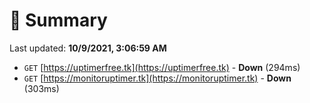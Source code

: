 # 📖 Summary
Last updated: **10/9/2021, 3:06:59 AM**

- `GET` [https://uptimerfree.tk](https://uptimerfree.tk) - **Down** (294ms)
- `GET` [https://monitoruptimer.tk](https://monitoruptimer.tk) - **Down** (303ms)
